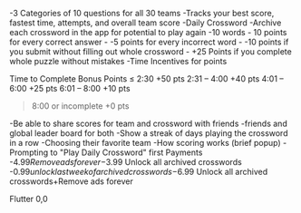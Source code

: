 -3 Categories of 10 questions for all 30 teams
	-Tracks your best score, fastest time, attempts, and overall team score
-Daily Crossword
	-Archive each crossword in the app for potential to play again
	-10 words - 10 points for every correct answer
	-    -5  points for every incorrect word
	-     -10 points if you submit without filling out whole crossword
	-       +25 Points if you complete whole puzzle without mistakes
	-Time Incentives for points

Time to Complete
Bonus Points
≤ 2:30
+50 pts
2:31 – 4:00
+40 pts
4:01 – 6:00
+25 pts
6:01 – 8:00
+10 pts
> 8:00 or incomplete
+0 pts


-Be able to share scores for team and crossword with friends
-friends and global leader board for both
-Show a streak of days playing the crossword in a row
-Choosing their favorite team 
-How scoring works (brief popup) 
-Prompting to "Play Daily Crossword" first
Payments
-$4.99 Remove ads forever
-$3.99 Unlock all archived crosswords
-$0.99 unlock last week of archived crosswords
-$6.99 Unlock all archived crosswords+Remove ads forever



Flutter 0,0

